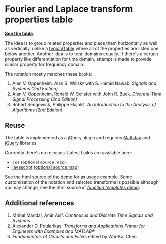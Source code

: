 # Fourier and Laplace transform properties table

**[See the table][demo-v1]**.

The idea is to group related properties and place them horizontally as well as vertically,
unlike a [typical table](http://en.wikipedia.org/wiki/Discrete-time_Fourier_transform#Properties) where all of the properties are listed one below another.
Another idea is to treat domains equally.
If there's a certain property like differentiation for time domain, attempt is made to provide similar property for frequency domain.

The notation mostly matches these books:

1. Alan V. Oppenheim, Alan S. Willsky with S. Hamid Nawab. *Signals and Systems (2nd Edition)*
2. Alan V. Oppenheim, Ronald W. Schafer with John R. Buck. *Discrete-Time Signal Processing (2nd Edition)*
3. Robert Sedgewick, Philippe Flajolet. *An Introduction to the Analysis of Algorithms (2nd Edition)*

## Reuse

The table is implemented as a jQuery plugin and requires [MathJax](https://www.mathjax.org/) and [jQuery](http://jquery.com/) libraries.

Currently there's no releases. Latest builds are available here:

* [css](http://antonkhorev.github.io/signals-transforms/lib/signals-transforms-table.css) ([optional source map](http://antonkhorev.github.io/signals-transforms/lib/signals-transforms-table.css.map))
* [javascript](http://antonkhorev.github.io/signals-transforms/lib/signals-transforms-table.js) ([optional source map](http://antonkhorev.github.io/signals-transforms/lib/signals-transforms-table.js.map))

See the html source of [the demo][demo-v1] for an usage example.
Some customization of the notation and selected transforms is possible although api may change, see the html source of [*function templates* demo][demo-templates].

[demo-v1]:http://antonkhorev.github.io/signals-transforms/v1/
[demo-templates]:http://antonkhorev.github.io/signals-transforms/templates/

## Additional references

1. Mrinal Mandal, Amir Asif. *Continuous and Discrete Time Signals and Systems*
2. Alexander D. Poularikas. *Transforms and Applications Primer for Engineers with Examples and MATLAB®*
3. *Fundamentals of Circuits and Filters* edited by Wai-Kai Chen
